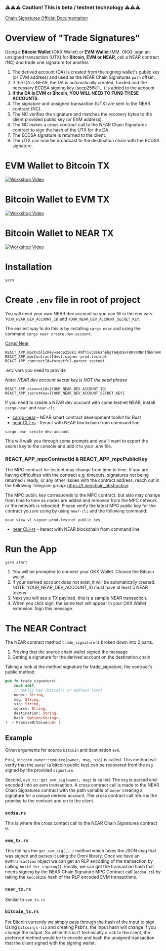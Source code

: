 ### ⚠️⚠️⚠️ Caution! This is beta / testnet technology ⚠️⚠️⚠️

[Chain Signatures Official Documentation](https://docs.near.org/build/chain-abstraction/chain-signatures)

# Overview of "Trade Signatures"

Using a **Bitcoin Wallet** (OKX Wallet) or **EVM Wallet** (MM, OKX), sign an unsigned transaction (UTX) for **Bitcoin, EVM or NEAR**, call a NEAR contract (NC) and trade one signature for another.

1. The derived account (DA) is created from the signing wallet's public key (or EVM address) and used as the NEAR Chain Signatures `path` offset.
1. If the DA is NEAR, the DA is automatically created, funded and the necessary ECDSA signing key (secp256k1:...) is added to the account
1. **If the DA is EVM or Bitcoin, YOU WILL NEED TO FUND THESE ACCOUNTS.**
1. The signature and unsigned transaction (UTX) are sent to the NEAR contract (NC).
1. The NC verifies the signature and matches the recovery bytes to the client provided public key (or EVM address).
1. The NC makes a cross contract call to the NEAR Chain Signatures contract to sign the hash of the UTX for the DA.
1. The ECDSA signature is returned to the client.
1. The UTX can now be broadcast to the destination chain with the ECDSA signature.

# EVM Wallet to Bitcoin TX

[![Workshop Video](https://img.youtube.com/vi/qG8k6I3G7rk/0.jpg)](https://youtu.be/qG8k6I3G7rk)

# Bitcoin Wallet to EVM TX

[![Workshop Video](https://img.youtube.com/vi/eywkDvYVSss/0.jpg)](https://youtu.be/eywkDvYVSss)

# Bitcoin Wallet to NEAR TX

[![Workshop Video](https://img.youtube.com/vi/4Ay50GL0YVo/0.jpg)](https://youtu.be/4Ay50GL0YVo)

# Installation

`yarn`

# Create `.env` file in root of project

You will need your own NEAR dev account so you can fill in the env vars: `YOUR_NEAR_DEV_ACCOUNT_ID` and `YOUR_NEAR_DEV_ACCOUNT_SECRET_KEY`.

The easiest way to do this is by installing `cargo near` and using the command `cargo near create-dev-account`.

[Cargo Near](https://github.com/near/cargo-near)

```
REACT_APP_mpcPublicKey=secp256k1:4NfTiv3UsGahebgTaHyD9vF8KYKMBnfd6kh94mK6xv8fGBiJB8TBtFMP5WWXz6B89Ac1fbpzPwAvoyQebemHFwx3
REACT_APP_mpcContractId=v1.signer-prod.testnet
REACT_APP_contractId=forgetful-parent.testnet
```

.env vars you need to provide

_Note: NEAR dev account secret key is NOT the seed phrase_

```
REACT_APP_accountId=[YOUR_NEAR_DEV_ACCOUNT_ID]
REACT_APP_secretKey=[YOUR_NEAR_DEV_ACCOUNT_SECRET_KEY]
```

If you need to create a NEAR dev account with some testnet NEAR, install `cargo-near` and `near-cli`

-   [cargo-near](https://github.com/near/cargo-near) - NEAR smart contract development toolkit for Rust
-   [near CLI-rs](https://near.cli.rs) - Iteract with NEAR blockchain from command line

```
cargo near create-dev-account
```

This will walk you through some prompts and you'll want to export the secret key to the console and add it to your .env file.

### REACT_APP_mpcContractId & REACT_APP_mpcPublicKey

The MPC contract for testnet may change from time to time. If you are having difficulties with the contract e.g. timeouts, signatures not being returned / ready, or any other issues with the contract address, reach out in the following Telegram group: https://t.me/chain_abstraction

The MPC public key corresponds to the MPC contract, but also may change from time to time as nodes are added and removed from the MPC network or the network is rebooted. Please verify the latest MPC public key for the contract you are using by using `near-cli` and the following command:

```
near view v1.signer-prod.testnet public_key
```

-   [near CLI-rs](https://near.cli.rs) - Iteract with NEAR blockchain from command line

# Run the App

`yarn start`

1. You will be prompted to connect your OKX Wallet. Choose the Bitcoin wallet.
1. If your derived account does not exist, it will be automatically created. NOTE: YOUR_NEAR_DEV_ACCOUNT_ID must have at least 5 NEAR tokens.
1. Next you will see a TX payload, this is a sample NEAR transaction.
1. When you click sign, the same text will appear in your OKX Wallet extension. Sign this message.

# The NEAR Contract

The NEAR contract method `trade_signature` is broken down into 2 parts.

1. Proving that the source chain wallet signed the message
1. Getting a signature for the derived account on the destination chain

Taking a look at the method signature for trade_signature, the contract's public method:

```rust
pub fn trade_signature(
	&mut self,
	// public key (bitcoin) or address (evm)
	owner: String,
	msg: String,
	sig: String,
	source: String,
	destination: String,
	hash: Option<String>,
) -> PromiseOrValue<u8> {
```

## Example

Given arguments for source `bitcoin` and destination `evm`.

First, `bitcoin_owner::require(owner, msg, sig)` is called. This method will verify that the `owner` (a bitcoin public key) can be recovered from the `msg` signed by the provided `signature`.

Second, `evm_tx::get_evm_sig(owner, msg)` is called. The `msg` is parsed and encoded into an evm transaction. A cross contract call is made to the NEAR Chain Signatures contract with the path variable of `owner` creating a signature for a unique derived account. The cross contract call returns the promise to the contract and on to the client.

### `ecdsa.rs`

This is where the cross contact call to the NEAR Chain Signatures contract is.

### `evm_tx.rs`

This file has the `get_evm_sig(...)` method which takes the JSON msg that was signed and parses it using the Omni library. Once we have an `EVMTransaction` object we can get an RLP encoding of the transaction by calling `build_for_signing()`. Finally, we can get the transaction hash that needs signing by the NEAR Chain Signature MPC Contract call (`ecdsa.rs`) by taking the `keccak256` hash of the RLP encoded EVM transactions.

### `near_tx.rs`

Similar to `evm_tx.rs`

### `bitcoin_tx.rs`

For Bitcoin currently we simply pass through the hash of the input to sign. Using `bitcoinjs-lib` and creating Psbt's, the input hash will change if you change the output. So while this isn't technically a risk to the client, the preferred method would be to encode and hash the unsigned transaction that the client signed with the signing wallet.
